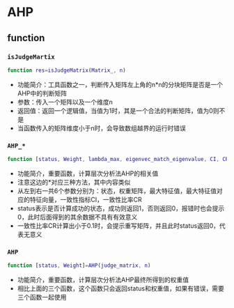 # AHP

## function

### `isJudgeMartix`

```matlab
function res=isJudgeMatrix(Matrix_, n)
```

- 功能简介：工具函数之一，判断传入矩阵左上角的n*n的分块矩阵是否是一个AHP中的判断矩阵
- 参数：传入一个矩阵以及一个维度n
- 返回值：返回一个逻辑值，当值为1时，其是一个合法的判断矩阵，值为0则不是
- 当函数传入的矩阵维度小于n时，会导致数组越界的运行时错误

### `AHP_*`

```matlab
function [status, Weight, lambda_max, eigenvec_match_eigenvalue, CI, CR]=AHP_*(judge_matrix, n)
```

- 功能简介，重要函数，计算层次分析法AHP的相关值
- 注意这边的*对应三种方法，其中内容类似
- 从左到右一共6个参数分别为：状态，权重矩阵，最大特征值，最大特征值对应的特征向量，一致性指标CI，一致性比率CR
- status表示是否计算成功的状态，成功则返回1，否则返回0，报错时也会提示0，此时后面得到的其余数据不具有有效意义
- 一致性比率CR计算出小于0.1时，会提示重写矩阵，并且此时status返回0，代表无意义

### `AHP`

```matlab
function [status, Weight]=AHP(judge_matrix, n)
```

- 功能简介，重要函数，计算层次分析法AHP最终所得到的权重值
- 相比上面的三个函数，这个函数只会返回status和权重值，如果有错误，需要三个函数一起使用